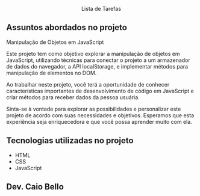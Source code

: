 <p align="center">Lista de Tarefas</p>

## Assuntos abordados no projeto

Manipulação de Objetos em JavaScript

Este projeto tem como objetivo explorar a manipulação de objetos em JavaScript, utilizando técnicas para conectar o projeto a um armazenador de dados do navegador, a API localStorage, e implementar métodos para manipulação de elementos no DOM.

Ao trabalhar neste projeto, você terá a oportunidade de conhecer características importantes de desenvolvimento de código em JavaScript e criar métodos para receber dados da pessoa usuária.

Sinta-se à vontade para explorar as possibilidades e personalizar este projeto de acordo com suas necessidades e objetivos. Esperamos que esta experiência seja enriquecedora e que você possa aprender muito com ela.

## Tecnologias utilizadas no projeto
* HTML
* CSS
* JavaScript

## Dev. Caio Bello 